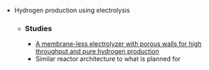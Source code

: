 - Hydrogen production using electrolysis
	- ### Studies
		- [A membrane-less electrolyzer with porous walls for high throughput and pure hydrogen production](https://doi.org/10.1039/D1SE00255D)
		- Similar reactor architecture to what is planned for